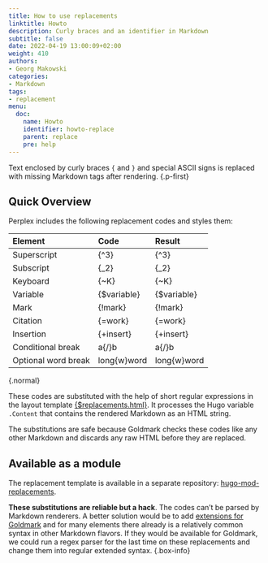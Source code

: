 ```yaml
---
title: How to use replacements
linktitle: Howto
description: Curly braces and an identifier in Markdown
subtitle: false
date: 2022-04-19 13:00:09+02:00
weight: 410
authors:
- Georg Makowski
categories:
- Markdown
tags:
- replacement
menu:
  doc:
    name: Howto
    identifier: howto-replace
    parent: replace
    pre: help
---
```


Text enclosed by curly braces `{` and `}` and special ASCII signs is replaced with missing Markdown tags after rendering.
{.p-first} <!--more-->

## Quick Overview

Perplex includes the following replacement codes and styles them:

| Element     |     Code     |   Result    |
|:------------|:------------|:-----------|
| Superscript |    {‍^3}      |    {^3}     |
| Subscript   |    {‍_2}      |    {_2}     |
| Keyboard    |    {‍~K}      |    {~K}     |
| Variable    | {‍$variable}  | {$variable} |
| Mark        |   {‍!mark}    |   {!mark}   |
| Citation    |  {‍=work}     |  {=work}  |
| Insertion   |  {‍+insert}   |  {+insert}  |
| Conditional break | a{‍/}b |  a{/}b |
| Optional word break | long{‍w}word | long{w}word | 
{.normal}
 
These codes are substituted with the help of short regular expressions in the layout template [{$replacements.html}](/doc/appendix/replacements). It processes the Hugo variable `.Content` that contains the rendered Markdown as an HTML string. 

The substitutions are safe because Goldmark checks these codes like any other Markdown and discards any raw HTML before they are replaced.

## Available as a module

The replacement template is available in a separate repository: [hugo-mod-replacements](https://github.com/bowman2001/hugo-mod-replacements).

**These substitutions are reliable but a hack**. The codes can’t be parsed by Markdown renderers. A better solution would be to add [extensions for Goldmark](https://github.com/yuin/goldmark/tree/master/extension) and for many elements there already is a relatively common syntax in other Markdown flavors. If they would be available for Goldmark, we could run a regex parser for the last time on these replacements and change them into regular extended syntax.
{.box-info}
